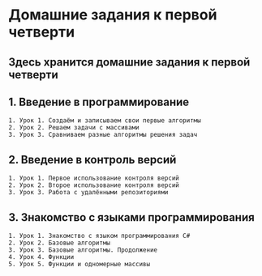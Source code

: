 # Домашние задания к первой четверти

## Здесь хранится домашние задания к первой четверти

## 1. Введение в программирование

    1. Урок 1. Создаём и записываем свои первые алгоритмы
    2. Урок 2. Решаем задачи с массивами
    3. Урок 3. Сравниваем разные алгоритмы решения задач

## 2. Введение в контроль версий

    1. Урок 1. Первое использование контроля версий
    2. Урок 2. Второе использование контроля версий
    3. Урок 3. Работа с удалёнными репозиториями

## 3. Знакомство с языками программирования

    1. Урок 1. Знакомство с языком программирования С#
    2. Урок 2. Базовые алгоритмы
    3. Урок 3. Базовые алгоритмы. Продолжение
    4. Урок 4. Функции
    5. Урок 5. Функции и одномерные массивы
